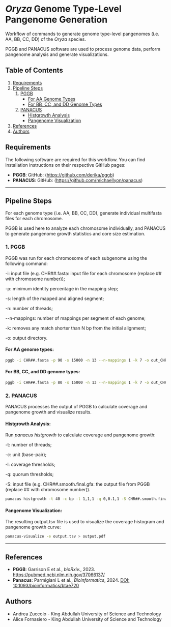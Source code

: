 # *Oryza* Genome Type-Level Pangenome Generation

Workflow of commands to generate genome type-level pangenomes (i.e. AA, BB, CC, DD) of the *Oryza* species.

PGGB and PANACUS software are used to process genome data, perform pangenome analysis and generate visualizations.

## Table of Contents

1. [Requirements](#requirements)
2. [Pipeline Steps](#pipeline-steps)
   1. [PGGB](#1-pggb)
      - [For AA Genome Types](#for-aa-genome-types)
      - [For BB, CC, and DD Genome Types](#for-bb-cc-and-dd-genome-types)
   2. [PANACUS](#2-panacus)
      - [Histgrowth Analysis](#histgrowth-analysis)
      - [Pangenome Visualization](#pangenome-visualization)
3. [References](#references)
4. [Authors](#authors)

## Requirements

The following software are required for this workflow. You can find installation instructions on their respective GitHub pages:

- **PGGB**:
  GitHub: (https://github.com/derika/pggb)
- **PANACUS**:
  GitHub: (https://github.com/michaellyon/panacus)

---

## Pipeline Steps

For each genome type (i.e. AA, BB, CC, DD), generate individual multifasta files for each chromosome.

PGGB is used here to analyze each chromosome individually, and PANACUS to generate pangenome growth statistics and core size estimation.


### 1. PGGB

PGGB was run for each chromosome of each subgenome using the following command:

-i: input file (e.g. CHR##.fasta: input file for each chromosome (replace ## with chromosome number));

-p: minimum identity percentage in the mapping step;

-s: length of the mapped and aligned segment;

-n: number of threads;

--n-mappings: number of mappings per segment of each genome;

-k: removes any match shorter than N bp from the initial alignment;

-o: output directory.


#### For AA genome types:

```bash
pggb -i CHR##.fasta -p 90 -s 15000 -n 13 --n-mappings 1 -k 7 -o out_CHR##_genome_type
```

#### For BB, CC, and DD genome types:

```bash
pggb -i CHR##.fasta -p 80 -s 15000 -n 13 --n-mappings 1 -k 7 -o out_CHR##_genome_type
```

### 2. PANACUS

PANACUS processes the output of PGGB to calculate coverage and pangenome growth and visualize results.

#### Histgrowth Analysis:

Run *panacus histgrowth* to calculate coverage and pangenome growth:

-t: number of threads;

-c: unit (base-pair);

-l: coverage thresholds;

-q: quorum thresholds;

-S: input file (e.g. CHR##.smooth.final.gfa: the output file from PGGB (replace ## with chromosome number)).

``` bash
panacus histgrowth -t 40 -c bp -l 1,1,1 -q 0,0.1,1 -S CHR##.smooth.final.gfa > output.tsv
```

#### Pangenome Visualization:

The resulting output.tsv file is used to visualize the coverage histogram and pangenome growth curve:

```bash
panacus-visualize -e output.tsv > output.pdf
```

---

## References

- **PGGB**: Garrison E et al., *bioRxiv.*, 2023. https://pubmed.ncbi.nlm.nih.gov/37066137/
- **Panacus**: Parmigiani L et al., *Bioinformatics*, 2024. [DOI: 10.1093/bioinformatics/btae720](https://doi.org/10.1093/bioinformatics/btae720)

## Authors

- Andrea Zuccolo - King Abdullah University of Science and Technology
- Alice Fornasiero - King Abdullah University of Science and Technology
